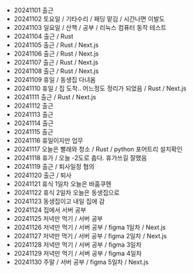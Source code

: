 - 20241101 출근
- 20241102 토요일 / 기타수리 / 패딩 맡김 / 시간나면 이발도
- 20241103 일요일 / 산책 / 공부 / 리눅스 컴퓨터 동작 테스트
- 20241104 출근 / Rust
- 20241105 출근 / Rust / Next.js
- 20241106 출근 / Rust / Next.js
- 20241107 출근 / Rust / Next.js
- 20241108 출근 / Rust / Next.js
- 20241109 휴일 / 동생집 다녀옴
- 20241110 휴일 / 집 도착.. 어느정도 정리가 되었음 / Rust / Next.js
- 20241111 출근 / Rust / Next.js
- 20241112 출근
- 20241113 출근
- 20241114 출근
- 20241115 출근
- 20241116 휴일이지만 업무
- 20241117 오늘은 빨래와 청소 / Rust / python 포어트리 설치확인
- 20241118 휴가 / 오늘 -2도로 춥다. 휴가쓰길 잘했음
- 20241119 출근 / 퇴사일정 협의
- 20241120 출근 / 퇴사
- 20241121 휴식 1일차 오늘은 바훔쿠헨
- 20241122 휴식 2일차 오늘은 동생집으로
- 20241123 동생집이고 내일 집에 감
- 20241124 집에서 서버 공부
- 20241125 저녁만 먹기 / 서버 공부
- 20241126 저녁만 먹기 / 서버 공부 / figma 1일차 / Next.js
- 20241127 저녁만 먹기 / 서버 공부 / figma 2일차 / Next.js
- 20241128 저녁만 먹기 / 서버 공부 / figma 3일차
- 20241129 저녁만 먹기 / 서버 공부 / figma 4일차
- 20241130 주말 / 서버 공부 / figma 5일차 / Next.js
